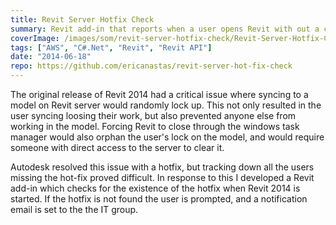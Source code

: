 ```yaml
---
title: Revit Server Hotfix Check
summary: Revit add-in that reports when a user opens Revit with out a critical hotfix installed
coverImage: /images/som/revit-server-hotfix-check/Revit-Server-Hotfix-Check.png
tags: ["AWS", "C#.Net", "Revit", "Revit API"]
date: "2014-06-18"
repo: https://github.com/ericanastas/revit-server-hot-fix-check
---
```


The original release of Revit 2014 had a critical issue where syncing to a model on Revit server would randomly lock up. This not only resulted in the user syncing loosing their work, but also prevented anyone else from working in the model. Forcing Revit to close through the windows task manager would also orphan the user's lock on the model, and would require someone with direct access to the server to clear it.

Autodesk resolved this issue with a hotfix, but tracking down all the users missing the hot-fix proved difficult. In response to this I developed a Revit add-in which checks for the existence of the hotfix when Revit 2014 is started. If the hotfix is not found the user is prompted, and a notification email is set to the the IT group.
